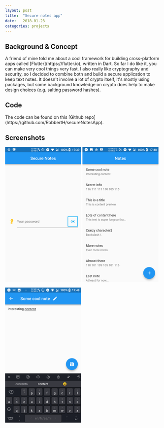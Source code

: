 ```yaml
---
layout: post
title:  "Secure notes app"
date:   2018-01-23 
categories: projects
---
```


<h2>Background & Concept</h2>
A friend of mine told me about a cool framework for building cross-platform apps called [Flutter](https://flutter.io), written in Dart.
So far I do like it, you can make very cool things very fast.
I also really like cryptography and security, so I decided to combine both and build a secure application to keep text notes.
It doesn't involve a lot of crypto itself, it's mostly using packages, but some background knowledge on crypto does help to make design choices (e.g. salting password hashes). 

<h2>Code</h2>
The code can be found on this [Github repo](https://github.com/RobbertH/secureNotesApp).

<h2>Screenshots</h2>

<img src="/assets/img/secureNotes/LoginPage.png" alt="loginPage" style="width: 49%; vertical-align: middle;"/>
<img src="/assets/img/secureNotes/HomePage.png" alt="homePage" style="width: 49%; vertical-align: middle;"/>
<br><br>
<img src="/assets/img/secureNotes/NoteEditor.png" alt="noteEditor" style="width: 49%; vertical-align: middle;"/><br>

